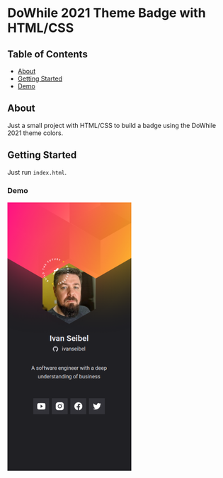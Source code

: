 # DoWhile 2021 Theme Badge with HTML/CSS

## Table of Contents

- [About](#about)
- [Getting Started](#getting_started)
- [Demo](#demo)

## About <a name = "about"></a>

Just a small project with HTML/CSS to build a badge using the DoWhile 2021 theme colors.

## Getting Started <a name = "getting_started"></a>

Just run `index.html`.

### Demo <a name = "demo"></a>

<p>
  <img src="images/screenshot.png" alt="Screenshot" width="280px">
</p>

